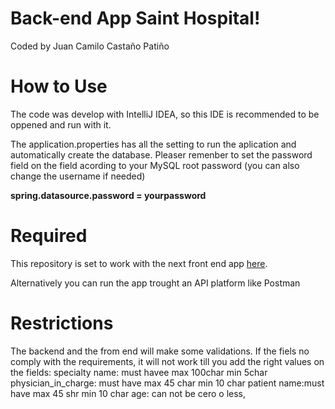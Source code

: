 # Back-end App Saint Hospital!

Coded by Juan Camilo Castaño Patiño

# How to Use

The code was develop with IntelliJ IDEA, so this IDE is recommended to be oppened and run with it.

The application.properties has all the setting to run the aplication and automatically create the database. Pleaser remenber to set the password field on the field acording to your MySQL root password (you can also change the username if needed)

**spring.datasource.password = yourpassword**


# Required
This repository is set to work with the next front end app [here](https://github.com/midflandir/saintclairfront).

Alternatively you can run the app trought an API platform like Postman

# Restrictions
The backend and the from end will make some validations. If the fiels no comply with the requirements, it will not work till you add the right values on the fields:
specialty name: must havee max 100char min 5char
physician_in_charge: must have max 45 char min 10 char
patient name:must have max 45 shr min 10 char
age: can not be cero o less,